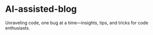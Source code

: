 # AI-assisted-blog
Unraveling code, one bug at a time—insights, tips, and tricks for code enthusiasts.

